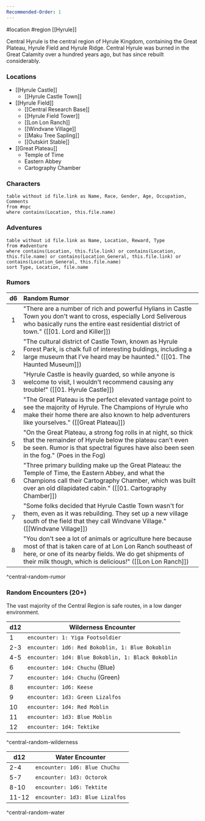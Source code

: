 ```yaml
---
Recommended-Order: 1
---
```


 #location #region [[Hyrule]]

Central Hyrule is the central region of Hyrule Kingdom, containing the Great Plateau, Hyrule Field and Hyrule Ridge. Central Hyrule was burned in the Great Calamity over a hundred years ago, but has since rebuilt considerably.

### Locations

* [[Hyrule Castle]]
	* [[Hyrule Castle Town]]
* [[Hyrule Field]]
	* [[Central Research Base]]
	* [[Hyrule Field Tower]]
	* [[Lon Lon Ranch]]
	* [[Windvane Village]]
	* [[Maku Tree Sapling]]
	* [[Outskirt Stable]]
* [[Great Plateau]]
	- Temple of Time
	- Eastern Abbey
	- Cartography Chamber

### Characters
```dataview
table without id file.link as Name, Race, Gender, Age, Occupation, Comments
from #npc
where contains(Location, this.file.name)
```

### Adventures
```dataview
table without id file.link as Name, Location, Reward, Type
from #adventure
where contains(Location, this.file.link) or contains(Location, this.file.name) or contains(Location_General, this.file.link) or contains(Location_General, this.file.name)
sort Type, Location, file.name
```

### Rumors

| d6 | Random Rumor |
|:----:|:-------------|
| 1  | "There are a number of rich and powerful Hylians in Castle Town you don't want to cross, especially Lord Seliverous who basically runs the entire east residential district of town." ([[01. Lord and Killer]]) |
| 2  | "The cultural district of Castle Town, known as Hyrule Forest Park, is chalk full of interesting buldings, including a large museum that I've heard may be haunted." ([[01. The Haunted Museum]]) |
| 3  | "Hyrule Castle is heavily guarded, so while anyone is welcome to visit, I wouldn't recommend causing any trouble!" ([[01. Hyrule Castle]]) |
| 4  | "The Great Plateau is the perfect elevated vantage point to see the majority of Hyrule. The Champions of Hyrule who make their home there are also known to help adventurers like yourselves." ([[Great Plateau]]) |
| 5  | "On the Great Plateau, a strong fog rolls in at night, so thick that the remainder of Hyrule below the plateau can't even be seen. Rumor is that spectral figures have also been seen in the fog." (Poes in the Fog) |
| 6  | "Three primary building make up the Great Plateau: the Temple of Time, the Eastern Abbey, and what the Champions call their Cartography Chamber, which was built over an old dilapidated cabin." ([[01. Cartography Chamber]]) |
| 7  | "Some folks decided that Hyrule Castle Town wasn't for them, even as it was rebuilding. They set up a new village south of the field that they call Windvane Village." ([[Windvane Village]]) |
| 8  | "You don't see a lot of animals or agriculture here because most of that is taken care of at Lon Lon Ranch southeast of here, or one of its nearby fields. We do get shipments of their milk though, which is delicious!" ([[Lon Lon Ranch]]) |
^central-random-rumor

### Random Encounters (20+)

The vast majority of the Central Region is safe routes, in a low danger environment.

| d12 | Wilderness Encounter                               |
| --- | -------------------------------------------------- |
| 1   | `encounter: 1: Yiga Footsoldier`                   |
| 2-3 | `encounter: 1d6: Red Bokoblin, 1: Blue Bokoblin`   |
| 4-5 | `encounter: 1d4: Blue Bokoblin, 1: Black Bokoblin` |
| 6   | `encounter: 1d4: Chuchu` (Blue)                    |
| 7   | `encounter: 1d4: Chuchu` (Green)                   |
| 8   | `encounter: 1d6: Keese`                            |
| 9   | `encounter: 1d3: Green Lizalfos`                   |
| 10  | `encounter: 1d4: Red Moblin`                       |
| 11  | `encounter: 1d3: Blue Moblin`                      |
| 12  | `encounter: 1d4: Tektike`                          |
^central-random-wilderness

| d12   | Water Encounter                 |
| ----- | ------------------------------- |
| 2-4   | `encounter: 1d6: Blue ChuChu`   |
| 5-7   | `encounter: 1d3: Octorok` |
| 8-10  | `encounter: 1d6: Tektite`      |
| 11-12 | `encounter: 1d3: Blue Lizalfos` |
^central-random-water
